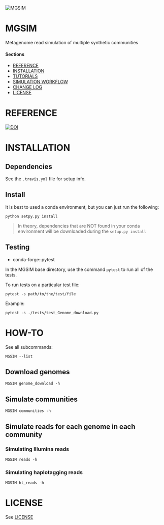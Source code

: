 ![MGSIM](https://github.com/nick-youngblut/MGSIM/workflows/MGSIM/badge.svg)

MGSIM
=====

Metagenome read simulation of multiple synthetic communities

#### Sections

- [REFERENCE](#reference)
- [INSTALLATION](#installation)
- [TUTORIALS](#tutorials)
- [SIMULATION WORKFLOW](#simulation_workflow)
- [CHANGE LOG](#changelog)
- [LICENSE](#license)


# REFERENCE

[![DOI](https://zenodo.org/badge/DOI/10.5281/zenodo.3696891.svg)](https://doi.org/10.5281/zenodo.3696891)


# INSTALLATION

## Dependencies

See the `.travis.yml` file for setup info.

## Install

It is best to used a conda environment, but you can just run the following:

`python setpy.py install`

> In theory, dependencies that are NOT found in your conda
environment will be downloaded during the `setup.py install`

## Testing

* conda-forge::pytest

In the MGSIM base directory, use the command `pytest` to
run all of the tests.

To run tests on a particular test file:

`pytest -s path/to/the/test/file`

Example:

`pytest -s ./tests/test_Genome_download.py`

# HOW-TO

See all subcommands:

`MGSIM --list`

## Download genomes

`MGSIM genome_download -h`

## Simulate communities

`MGSIM communities -h`

## Simulate reads for each genome in each community

### Simulating Illumina reads

`MGSIM reads -h`

### Simulating haplotagging reads

`MGSIM ht_reads -h`


# LICENSE

See [LICENSE](./LICENSE)


